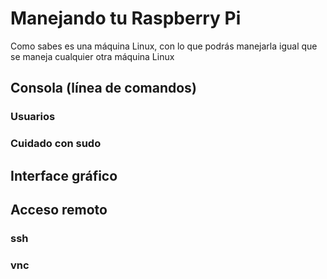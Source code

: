 # Manejando tu Raspberry Pi

Como sabes es una máquina Linux, con lo que podrás manejarla igual que se maneja cualquier otra máquina Linux



## Consola (línea de comandos)

### Usuarios

### Cuidado con sudo

## Interface gráfico

## Acceso remoto


### ssh

### vnc